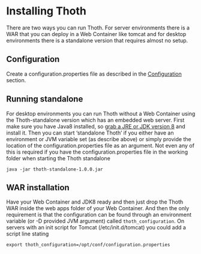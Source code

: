 # Installing Thoth
There are two ways you can run Thoth. For server environments there is a WAR that you can deploy in a Web Container like tomcat and for desktop environments there is a standalone version that requires almost no setup.

## Configuration
Create a configuration.properties file as described in the [Configuration](Configuration.md) section.

## Running standalone
For desktop environments you can run Thoth without a Web Container using the Thoth-standalone version which has an embedded web server. First make sure you have Java8 installed, so [grab a JRE or JDK version 8](https://www.java.com/en/download/) and install it. Then you can start ‘standalone Thoth’ if you either have an environment or JVM variable set (as describe above) or simply provide the location of the configuration.properties file as an argument. Not even any of this is required if you have the configuration.properties file in the working folder when starting the Thoth standalone

	java -jar thoth-standalone-1.0.0.jar

## WAR installation
Have your Web Container and JDK8 ready and then just drop the Thoth WAR inside the web apps folder of your Web Container. And then the only requirement is that the configuration can be found through an environment variable (or -D provided JVM argument) called `thoth_configuration`. On servers with an init script for Tomcat (/etc/init.d/tomcat) you could add a script line stating 

	export thoth_configuration=/opt/conf/configuration.properties
